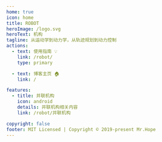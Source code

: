 ```yaml
---
home: true
icon: home
title: ROBOT
heroImage: /logo.svg
heroText: 机构
tagline: 从运动学到动力学，从轨迹规划到动力控制
actions:
  - text: 使用指南 💡
    link: /robot/
    type: primary

  - text: 博客主页 🏠
    link: /

features:
  - title: 并联机构
    icon: android
    details: 并联机构相关内容
    link: /robot/并联机构

copyright: false
footer: MIT Licensed | Copyright © 2019-present Mr.Hope
---
```


